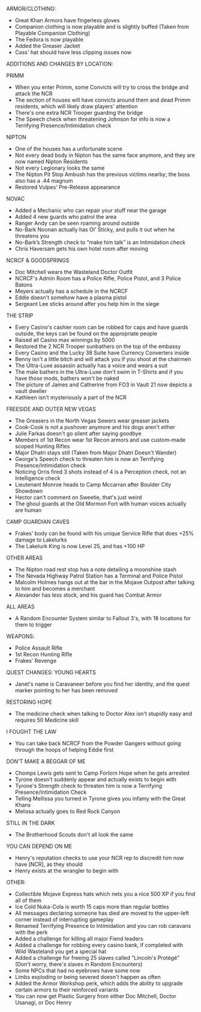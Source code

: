 ARMOR/CLOTHING:
 - Great Khan Armors have fingerless gloves
 - Companion clothing is now playable and is slightly buffed (Taken from Playable Companion Clothing﻿)
 - The Fedora is now playable
 - Added the Greaser Jacket
 - Cass' hat should have less clipping issues now

ADDITIONS AND CHANGES BY LOCATION:
 
 PRIMM
 - When you enter Primm, some Convicts will try to cross the bridge and attack the NCR
 - The section of houses will have convicts around them and dead Primm residents, which will likely draw players' attention
 - There's one extra NCR Trooper guarding the bridge
 - The Speech check when threatening Johnson for info is now a Terrifying Presence/Intimidation check

 NIPTON
 - One of the houses has a unfortunate scene
 - Not every dead body in Nipton has the same face anymore, and they are now named Nipton Residents
 - Not every Legionary looks the same
 - The Nipton Pit Stop Ambush has the previous victims nearby; the boss also has a .44 magnum
 - Restored Vulpes' Pre-Release appearance

 NOVAC
 - Added a Mechanic who can repair your stuff near the garage
 - Added 4 new guards who patrol the area
 - Ranger Andy can be seen roaming around outside
 - No-Bark Noonan actually has Ol' Sticky, and pulls it out when he threatens you
 - No-Bark’s Strength check to “make him talk” is an Intimidation check
 - Chris Haversam gets his own hotel room after moving

 NCRCF & GOODSPRINGS
 - Doc Mitchell wears the Wasteland Doctor Outfit
 - NCRCF's Admin Room has a Police Rifle, Police Pistol, and 3 Police Batons
 - Meyers actually has a schedule in the NCRCF
 - Eddie doesn't somehow have a plasma pistol
 - Sergeant Lee sticks around after you help him in the siege

 THE STRIP
 - Every Casino's cashier room can be robbed for caps and have guards outside, the keys can be found on the appropriate people
 - Raised all Casino max winnings by 5000
 - Restored the 2 NCR Trooper sunbathers on the top of the embassy
 - Every Casino and the Lucky 38 Suite have Currency Converters inside
 - Benny isn't a little bitch and will attack you if you shoot at the chairmen
 - The Ultra-Luxe assassin actually has a voice and wears a suit
 - The male bathers in the Ultra-Luxe don't swim in T-Shirts and if you have _those_ mods, bathers won't be naked
 - The picture of James and Catherine from FO3 in Vault 21 now depicts a vault dweller
 - Kathleen isn't mysteriously a part of the NCR
 
 FREESIDE AND OUTER NEW VEGAS
 - The Greasers in the North Vegas Sewers wear greaser jackets
 - Cook-Cook is not a pushover anymore and his dogs aren't either
 - Julie Farkas doesn't go silent after saying goodbye
 - Members of 1st Recon wear 1st Recon armors and use custom-made scoped Hunting Rifles
 - Major Dhatri stays still (Taken from Major Dhatri Doesn't Wander﻿)
 - George's Speech check to threaten him is now an Terrifying Presence/Intimidation check
 - Noticing Orris fired 3 shots instead of 4 is a Perception check, not an Intelligence check
 - Lieutenant Monroe heads to Camp Mccarran after Boulder City Showdown
 - Hector can't comment on Sweetie, that's just weird
 - The ghoul guards at the Old Mormon Fort with human voices actually are human
 
 CAMP GUARDIAN CAVES
 - Frakes' body can be found with his unique Service Rifle that does +25% damage to Lakelurks
 - The Lakelurk King is now Level 25, and has +100 HP

 OTHER AREAS
 - The Nipton road rest stop has a note detailing a moonshine stash
 - The Nevada Highway Patrol Station has a Terminal and Police Pistol
 - Malcolm Holmes hangs out at the bar in the Mojave Outpost after talking to him and becomes a merchant
 - Alexander has less stock, and his guard has Combat Armor
 
 ALL AREAS
 - A Random Encounter System similar to Fallout 3's, with 18 locations for them to trigger

WEAPONS:
 - Police Assault Rifle
 - 1st Recon Hunting Rifle
 - Frakes' Revenge

QUEST CHANGES:
 YOUNG HEARTS
  - Janet's name is Caravaneer before you find her identity, and the quest marker pointing to her has been removed
 
 RESTORING HOPE
  - The medicine check when talking to Doctor Alex isn't stupidly easy and requires 50 Medicine skill
  
 I FOUGHT THE LAW
  - You can take back NCRCF from the Powder Gangers without going through the hoops of helping Eddie first
  
 DON'T MAKE A BEGGAR OF ME
  - Chomps Lewis gets sent to Camp Forlorn Hope when he gets arrested
  - Tyrone doesn't suddenly appear and actually exists to begin with
  - Tyrone's Strength check to threaten him is now a Terrifying Presence/Intimidation Check
  - Telling Mellissa you turned in Tyrone gives you infamy with the Great Khans
  - Melissa actually goes to Red Rock Canyon
  
 STILL IN THE DARK
  - The Brotherhood Scouts don't all look the same
 
 YOU CAN DEPEND ON ME
  - Henry's reputation checks to use your NCR rep to discredit him now have [NCR], as they should
  - Henry exists at the wrangler to begin with

OTHER:
 - Collectible Mojave Express hats which nets you a nice 500 XP if you find all of them
 - Ice Cold Nuka-Cola is worth 15 caps more than regular bottles
 - All messages declaring someone has died are moved to the upper-left corner instead of interrupting gameplay
 - Renamed Terrifying Presence to Intimidation and you can rob caravans with the perk
 - Added a challenge for killing all major Fiend leaders
 - Added a challenge for robbing every casino bank, if completed with Wild Wasteland you get a special hat
 - Added a challenge for freeing 25 slaves called "Lincoln's Protégé" (Don't worry, there's slaves in Random Encounters)
 - Some NPCs that had no eyebrows have some now
 - Limbs exploding or being severed doesn't happen as often
 - Added the Armor Workshop perk, which adds the ability to upgrade certain armors to their reinforced variants
 - You can now get Plastic Surgery from either Doc Mitchell, Doctor Usanagi, or Doc Henry
